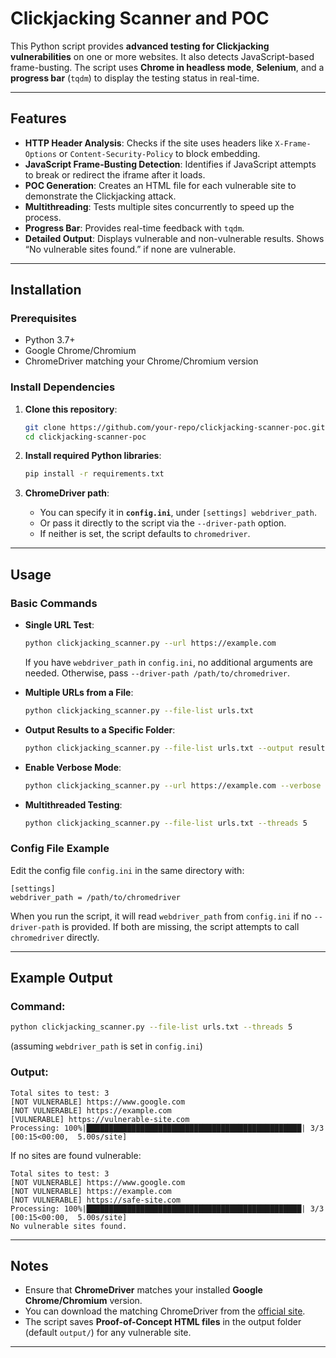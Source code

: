 # Clickjacking Scanner and POC 

This Python script provides **advanced testing for Clickjacking vulnerabilities** on one or more websites. It also detects JavaScript-based frame-busting. The script uses **Chrome in headless mode**, **Selenium**, and a **progress bar** (`tqdm`) to display the testing status in real-time.

---

## Features

- **HTTP Header Analysis**: Checks if the site uses headers like `X-Frame-Options` or `Content-Security-Policy` to block embedding.
- **JavaScript Frame-Busting Detection**: Identifies if JavaScript attempts to break or redirect the iframe after it loads.
- **POC Generation**: Creates an HTML file for each vulnerable site to demonstrate the Clickjacking attack.
- **Multithreading**: Tests multiple sites concurrently to speed up the process.
- **Progress Bar**: Provides real-time feedback with `tqdm`.
- **Detailed Output**: Displays vulnerable and non-vulnerable results. Shows “No vulnerable sites found.” if none are vulnerable.

---

## Installation

### Prerequisites

- Python 3.7+
- Google Chrome/Chromium
- ChromeDriver matching your Chrome/Chromium version

### Install Dependencies

1. **Clone this repository**:
   ```bash
   git clone https://github.com/your-repo/clickjacking-scanner-poc.git
   cd clickjacking-scanner-poc
   ```

2. **Install required Python libraries**:
   ```bash
   pip install -r requirements.txt
   ```

3. **ChromeDriver path**:
   - You can specify it in **`config.ini`**, under `[settings] webdriver_path`.
   - Or pass it directly to the script via the `--driver-path` option.
   - If neither is set, the script defaults to `chromedriver`.

---

## Usage

### Basic Commands

- **Single URL Test**:
  ```bash
  python clickjacking_scanner.py --url https://example.com
  ```
  If you have `webdriver_path` in `config.ini`, no additional arguments are needed. Otherwise, pass `--driver-path /path/to/chromedriver`.
  
- **Multiple URLs from a File**:
  ```bash
  python clickjacking_scanner.py --file-list urls.txt
  ```

- **Output Results to a Specific Folder**:
  ```bash
  python clickjacking_scanner.py --file-list urls.txt --output results/
  ```

- **Enable Verbose Mode**:
  ```bash
  python clickjacking_scanner.py --url https://example.com --verbose
  ```

- **Multithreaded Testing**:
  ```bash
  python clickjacking_scanner.py --file-list urls.txt --threads 5
  ```

### Config File Example

Edit the config file `config.ini` in the same directory with:
```
[settings]
webdriver_path = /path/to/chromedriver
```
When you run the script, it will read `webdriver_path` from `config.ini` if no `--driver-path` is provided. If both are missing, the script attempts to call `chromedriver` directly.

---

## Example Output

### Command:
```bash
python clickjacking_scanner.py --file-list urls.txt --threads 5
```
(assuming `webdriver_path` is set in `config.ini`)

### Output:
```
Total sites to test: 3
[NOT VULNERABLE] https://www.google.com
[NOT VULNERABLE] https://example.com
[VULNERABLE] https://vulnerable-site.com
Processing: 100%|████████████████████████████████████████████████| 3/3 [00:15<00:00,  5.00s/site]
```

If no sites are found vulnerable:
```
Total sites to test: 3
[NOT VULNERABLE] https://www.google.com
[NOT VULNERABLE] https://example.com
[NOT VULNERABLE] https://safe-site.com
Processing: 100%|████████████████████████████████████████████████| 3/3 [00:15<00:00,  5.00s/site]
No vulnerable sites found.
```

---

## Notes

- Ensure that **ChromeDriver** matches your installed **Google Chrome/Chromium** version.
- You can download the matching ChromeDriver from the [official site](https://chromedriver.chromium.org/downloads).
- The script saves **Proof-of-Concept HTML files** in the output folder (default `output/`) for any vulnerable site.

---

